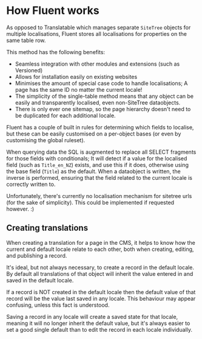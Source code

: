# How Fluent works

As opposed to Translatable which manages separate `SiteTree` objects for multiple 
localisations, Fluent stores all localisations for properties on the same table row.

This method has the following benefits:

 * Seamless integration with other modules and extensions (such as Versioned)
 * Allows for installation easily on existing websites
 * Minimises the amount of special case code to handle localisations; A page has the 
   same ID no matter the current locale!
 * The simplicity of the single-table method means that any object can be easily
   and transparently localised, even non-SiteTree dataobjects.
 * There is only ever one sitemap, so the page hierarchy doesn't need to be 
   duplicated for each additional locale.

Fluent has a couple of built in rules for determining which fields to localise, but
these can be easily customised on a per-object bases (or even by customising the 
global ruleset).

When querying data the SQL is augmented to replace all SELECT fragments for those
fields with conditionals; It will detect if a value for the localised field (such
as `Title_en_NZ`) exists, and use this if it does, otherwise using the base field
(`Title`) as the default. When a dataobject is written, the inverse is performed,
ensuring that the field related to the current locale is correctly written to.

Unfortunately, there's currently no localisation mechanism for sitetree urls
(for the sake of simplicity). This could be implemented if requested however. :)

## Creating translations

When creating a translation for a page in the CMS, it helps to know how the current
and default locale relate to each other, both when creating, editing, and
publishing a record.

It's ideal, but not always necessary, to create a record in the default locale. By
default all translations of that object will inherit the value entered in and saved
in the default locale.

If a record is NOT created in the default locale then the default value of that
record will be the value last saved in any locale. This behaviour may appear
confusing, unless this fact is understood.

Saving a record in any locale will create a saved state for that locale,
meaning it will no longer inherit the default value, but it's always easier
to set a good single default than to edit the record in each locale individually.
